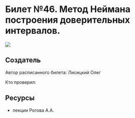 # Билет №46. Метод Неймана построения доверительных интервалов.
![](https://github.com/PetrSU-IMIT-2020/teorver2/blob/main/question46/graph%20%E2%80%94%20%D0%BA%D0%BE%D0%BF%D0%B8%D1%8F.png)
## Создатель

Автор расписанного билета: Лисицкий Олег

Кто проверил:


## Ресурсы
- лекции Рогова А.А.
